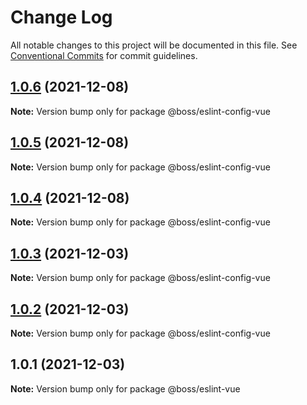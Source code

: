 # Change Log

All notable changes to this project will be documented in this file.
See [Conventional Commits](https://conventionalcommits.org) for commit guidelines.

## [1.0.6](https://github.com/jingjing20/eslint-config-jing/compare/v1.0.5...v1.0.6) (2021-12-08)

**Note:** Version bump only for package @boss/eslint-config-vue





## [1.0.5](https://github.com/jingjing20/eslint-config-jing/compare/v1.0.4...v1.0.5) (2021-12-08)

**Note:** Version bump only for package @boss/eslint-config-vue





## [1.0.4](https://github.com/jingjing20/eslint-config-jing/compare/v1.0.3...v1.0.4) (2021-12-08)

**Note:** Version bump only for package @boss/eslint-config-vue





## [1.0.3](https://github.com/jingjing20/eslint-config-jing/compare/v1.0.2...v1.0.3) (2021-12-03)

**Note:** Version bump only for package @boss/eslint-config-vue





## [1.0.2](https://github.com/jingjing20/eslint-config-jing/compare/v1.0.1...v1.0.2) (2021-12-03)

**Note:** Version bump only for package @boss/eslint-config-vue





## 1.0.1 (2021-12-03)

**Note:** Version bump only for package @boss/eslint-vue
